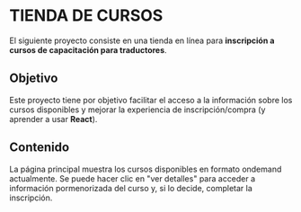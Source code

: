#  TIENDA DE CURSOS

El siguiente proyecto consiste en una tienda en línea para **inscripción a cursos de capacitación para traductores**.

## Objetivo
Este proyecto tiene por objetivo facilitar el acceso a la información sobre los cursos disponibles y mejorar la experiencia de inscripción/compra (y aprender a usar **React**).

## Contenido
La página principal muestra los cursos disponibles en formato ondemand actualmente. Se puede hacer clic en "ver detalles" para acceder a información pormenorizada del curso y, si lo decide, completar la inscripción.
